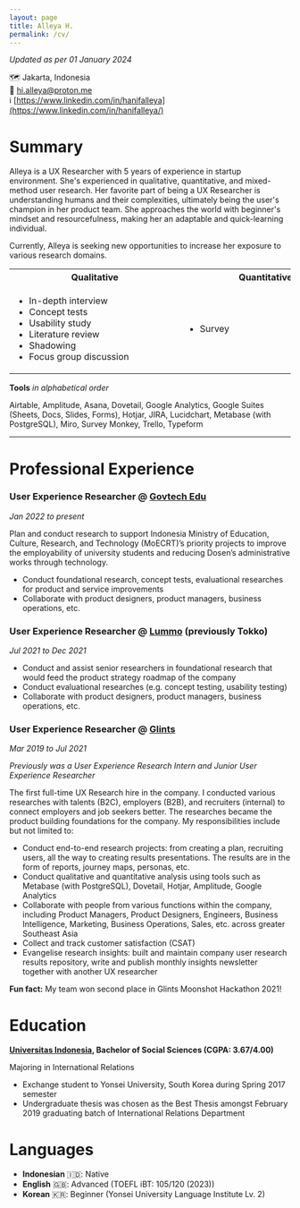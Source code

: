 ```yaml
---
layout: page
title: Alleya H.
permalink: /cv/
---
```

*Updated as per 01 January 2024*

🗺 Jakarta, Indonesia  
📧 hi.alleya@proton.me  
ℹ [https://www.linkedin.com/in/hanifalleya](https://www.linkedin.com/in/hanifalleya/)

# **Summary**

Alleya is a UX Researcher with 5 years of experience in startup environment. She's experienced in qualitative, quantitative, and mixed-method user research. Her favorite part of being a UX Researcher is understanding humans and their complexities, ultimately being the user's champion in her product team. She approaches the world with beginner's mindset and resourcefulness, making her an adaptable and quick-learning individual.

Currently, Alleya is seeking new opportunities to increase her exposure to various research domains.

<table>
  <tr>
    <th><div style="width:290px;">Qualitative</div></th>
    <th><div style="width:290px;">Quantitative</div></th>
  </tr>
  <tr>
    <td>
      <div style="width:290px;">
        <ul>
          <li>In-depth interview</li>
          <li>Concept tests</li>
          <li>Usability study</li>
          <li>Literature review</li>
          <li>Shadowing</li>
          <li>Focus group discussion</li>
        </ul>
      </div>
    </td>
    <td>
      <div style="width:290px;">
        <ul>
          <li>Survey</li>
        </ul>
      </div>
    </td>
  </tr>
</table>




**Tools**  *in alphabetical order*

Airtable, Amplitude, Asana, Dovetail, Google Analytics, Google Suites (Sheets, Docs, Slides, Forms), Hotjar, JIRA, Lucidchart, Metabase (with PostgreSQL), Miro, Survey Monkey, Trello, Typeform

---

# Professional Experience

### User Experience Researcher @ [Govtech Edu](https://govtechedu.id)
*Jan 2022 to present*

Plan and conduct research to support Indonesia Ministry of Education, Culture, Research, and Technology (MoECRT)’s priority projects to improve the employability of university students and reducing Dosen’s administrative works through technology.

- Conduct foundational research, concept tests, evaluational researches for product and service improvements
- Collaborate with product designers, product managers, business operations, etc.

### User Experience Researcher @ [Lummo](https://www.linkedin.com/company/lummoindonesia/) (previously Tokko)
*Jul 2021 to Dec 2021*

- Conduct and assist senior researchers in foundational research that would feed the product strategy roadmap of the company
- Conduct evaluational researches (e.g. concept testing, usability testing)
- Collaborate with product designers, product managers, business operations, etc.

### User Experience Researcher @ [**Glints**](http://glints.com)
*Mar 2019 to Jul 2021*

*Previously was a User Experience Research Intern and Junior User Experience Researcher*

The first full-time UX Research hire in the company. I conducted various researches with talents (B2C), employers (B2B), and recruiters (internal) to connect employers and job seekers better. The researches became the product building foundations for the company. My responsibilities include but not limited to:

- Conduct end-to-end research projects: from creating a plan, recruiting users, all the way to creating results presentations. The results are in the form of reports, journey maps, personas, etc.
- Conduct qualitative and quantitative analysis using tools such as Metabase (with PostgreSQL), Dovetail, Hotjar, Amplitude, Google Analytics
- Collaborate with people from various functions within the company, including Product Managers, Product Designers, Engineers, Business Intelligence, Marketing, Business Operations, Sales, etc. across greater Southeast Asia
- Collect and track customer satisfaction (CSAT)
- Evangelise research insights: built and maintain company user research results repository, write and publish monthly insights newsletter together with another UX researcher

**Fun fact:**
My team won second place in Glints Moonshot Hackathon 2021!

# Education

**[Universitas Indonesia](https://en.wikipedia.org/wiki/University_of_Indonesia), Bachelor of Social Sciences (CGPA: 3.67/4.00)** 

Majoring in International Relations

- Exchange student to Yonsei University, South Korea during Spring 2017 semester
- Undergraduate thesis was chosen as the Best Thesis amongst February 2019 graduating batch of International Relations Department

# Languages

- **Indonesian** 🇮🇩: Native
- **English** 🇬🇧: Advanced (TOEFL iBT: 105/120 (2023))
- **Korean** 🇰🇷: Beginner (Yonsei University Language Institute Lv. 2)
